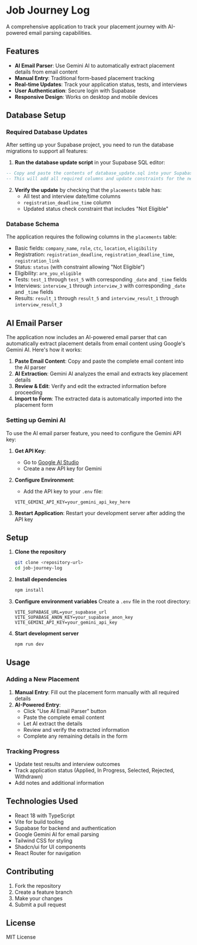 # Job Journey Log

A comprehensive application to track your placement journey with AI-powered email parsing capabilities.

## Features

- **AI Email Parser**: Use Gemini AI to automatically extract placement details from email content
- **Manual Entry**: Traditional form-based placement tracking
- **Real-time Updates**: Track your application status, tests, and interviews
- **User Authentication**: Secure login with Supabase
- **Responsive Design**: Works on desktop and mobile devices

## Database Setup

### Required Database Updates

After setting up your Supabase project, you need to run the database migrations to support all features:

1. **Run the database update script** in your Supabase SQL editor:

```sql
-- Copy and paste the contents of database_update.sql into your Supabase SQL editor
-- This will add all required columns and update constraints for the new "Not Eligible" status
```

2. **Verify the update** by checking that the `placements` table has:
   - All test and interview date/time columns
   - `registration_deadline_time` column
   - Updated status check constraint that includes "Not Eligible"

### Database Schema

The application requires the following columns in the `placements` table:

- Basic fields: `company_name`, `role`, `ctc`, `location`, `eligibility`
- Registration: `registration_deadline`, `registration_deadline_time`, `registration_link`
- Status: `status` (with constraint allowing "Not Eligible")
- Eligibility: `are_you_eligible`
- Tests: `test_1` through `test_5` with corresponding `_date` and `_time` fields
- Interviews: `interview_1` through `interview_3` with corresponding `_date` and `_time` fields
- Results: `result_1` through `result_5` and `interview_result_1` through `interview_result_3`

## AI Email Parser

The application now includes an AI-powered email parser that can automatically extract placement details from email content using Google's Gemini AI. Here's how it works:

1. **Paste Email Content**: Copy and paste the complete email content into the AI parser
2. **AI Extraction**: Gemini AI analyzes the email and extracts key placement details
3. **Review & Edit**: Verify and edit the extracted information before proceeding
4. **Import to Form**: The extracted data is automatically imported into the placement form

### Setting up Gemini AI

To use the AI email parser feature, you need to configure the Gemini API key:

1. **Get API Key**: 
   - Go to [Google AI Studio](https://makersuite.google.com/app/apikey)
   - Create a new API key for Gemini

2. **Configure Environment**:
   - Add the API key to your `.env` file:
   ```
   VITE_GEMINI_API_KEY=your_gemini_api_key_here
   ```

3. **Restart Application**: Restart your development server after adding the API key

## Setup

1. **Clone the repository**
   ```bash
   git clone <repository-url>
   cd job-journey-log
   ```

2. **Install dependencies**
   ```bash
   npm install
   ```

3. **Configure environment variables**
   Create a `.env` file in the root directory:
   ```
   VITE_SUPABASE_URL=your_supabase_url
   VITE_SUPABASE_ANON_KEY=your_supabase_anon_key
   VITE_GEMINI_API_KEY=your_gemini_api_key
   ```

4. **Start development server**
   ```bash
   npm run dev
   ```

## Usage

### Adding a New Placement

1. **Manual Entry**: Fill out the placement form manually with all required details
2. **AI-Powered Entry**: 
   - Click "Use AI Email Parser" button
   - Paste the complete email content
   - Let AI extract the details
   - Review and verify the extracted information
   - Complete any remaining details in the form

### Tracking Progress

- Update test results and interview outcomes
- Track application status (Applied, In Progress, Selected, Rejected, Withdrawn)
- Add notes and additional information

## Technologies Used

- React 18 with TypeScript
- Vite for build tooling
- Supabase for backend and authentication
- Google Gemini AI for email parsing
- Tailwind CSS for styling
- Shadcn/ui for UI components
- React Router for navigation

## Contributing

1. Fork the repository
2. Create a feature branch
3. Make your changes
4. Submit a pull request

## License

MIT License
